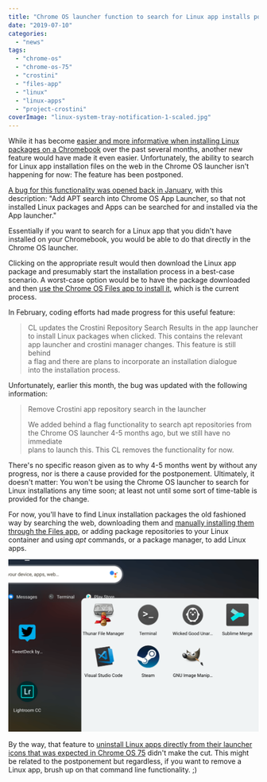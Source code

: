 ```yaml
---
title: "Chrome OS launcher function to search for Linux app installs postponed"
date: "2019-07-10"
categories: 
  - "news"
tags: 
  - "chrome-os"
  - "chrome-os-75"
  - "crostini"
  - "files-app"
  - "linux"
  - "linux-apps"
  - "project-crostini"
coverImage: "linux-system-tray-notification-1-scaled.jpg"
---
```


While it has become [easier and more informative when installing Linux packages on a Chromebook](https://www.aboutchromebooks.com/news/linux-package-installs-on-chromebooks-to-show-app-name-version-and-details-possibly-in-chrome-os-73/) over the past several months, another new feature would have made it even easier. Unfortunately, the ability to search for Linux app installation files on the web in the Chrome OS launcher isn't happening for now: The feature has been postponed.

[A bug for this functionality was opened back in January](https://crbug.com/921429), with this description: "Add APT search into Chrome OS App Launcher, so that not installed Linux packages and Apps can be searched for and installed via the App launcher."

Essentially if you want to search for a Linux app that you didn't have installed on your Chromebook, you would be able to do that directly in the Chrome OS launcher.

Clicking on the appropriate result would then download the Linux app package and presumably start the installation process in a best-case scenario. A worst-case option would be to have the package downloaded and then [use the Chrome OS Files app to install it](https://www.aboutchromebooks.com/news/how-to-install-debian-linux-packages-in-project-crostini-chrome-os-files-app/), which is the current process.

In February, coding efforts had made progress for this useful feature:

> CL updates the Crostini Repository Search Results in the app launcher  
> to install Linux packages when clicked. This contains the relevant  
> app launcher and crostini manager changes. This feature is still behind  
> a flag and there are plans to incorporate an installation dialogue  
> into the installation process.

Unfortunately, earlier this month, the bug was updated with the following information:

> Remove Crostini app repository search in the launcher  
>   
> We added behind a flag functionality to search apt repositories from  
> the Chrome OS launcher 4-5 months ago, but we still have no immediate  
> plans to launch this. This CL removes the functionality for now.

There's no specific reason given as to why 4-5 months went by without any progress, nor is there a cause provided for the postponement. Ultimately, it doesn't matter: You won't be using the Chrome OS launcher to search for Linux installations any time soon; at least not until some sort of time-table is provided for the change.

For now, you'll have to find Linux installation packages the old fashioned way by searching the web, downloading them and [manually installing them through the Files app](https://www.aboutchromebooks.com/news/how-to-install-debian-linux-packages-in-project-crostini-chrome-os-files-app/), or adding package repositories to your Linux container and using _apt_ commands, or a package manager, to add Linux apps.

![](images/Linux-apps-in-launcher-1024x705.png)

By the way, that feature to [uninstall Linux apps directly from their launcher icons that was expected in Chrome OS 75](https://www.aboutchromebooks.com/news/chrome-os-75-uninstall-linux-apps-launcher-on-crostini-chromebook/) didn't make the cut. This might be related to the postponement but regardless, if you want to remove a Linux app, brush up on that command line functionality. ;)
